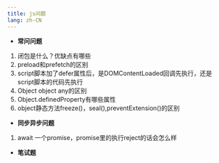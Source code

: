 ```yaml
---
title: js问题
lang: zh-CN
---
```


- **常问问题**
1. 闭包是什么？优缺点有哪些
2. preload和prefetch的区别
3. script脚本加了defer属性后，是DOMContentLoaded回调先执行，还是script脚本的代码先执行
4. Object object any的区别
5. Object.definedProperty有哪些属性
6. object静态方法freeze()，seal(),preventExtension()的区别


- **同步异步问题**
1. await 一个promise，promise里的执行reject的话会怎么样

- **笔试题**



